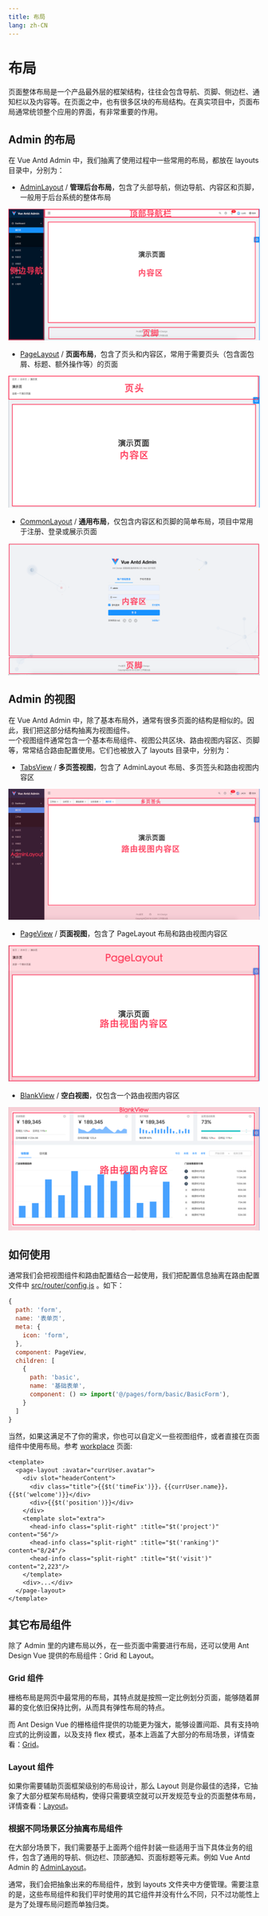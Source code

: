 ```yaml
---
title: 布局
lang: zh-CN
---
```

# 布局
页面整体布局是一个产品最外层的框架结构，往往会包含导航、页脚、侧边栏、通知栏以及内容等。在页面之中，也有很多区块的布局结构。在真实项目中，页面布局通常统领整个应用的界面，有非常重要的作用。

## Admin 的布局
在 Vue Antd Admin 中，我们抽离了使用过程中一些常用的布局，都放在 layouts 目录中，分别为：
* [AdminLayout](https://github.com/iczer/vue-antd-admin/blob/master/src/layouts/AdminLayout.vue) / **管理后台布局**，包含了头部导航，侧边导航、内容区和页脚，一般用于后台系统的整体布局

![admin-layout](../assets/admin-layout.png)
* [PageLayout](https://github.com/iczer/vue-antd-admin/blob/master/src/layouts/PageLayout.vue) / **页面布局**，包含了页头和内容区，常用于需要页头（包含面包屑、标题、额外操作等）的页面

![page-layout](../assets/page-layout.png)
* [CommonLayout](https://github.com/iczer/vue-antd-admin/blob/master/src/layouts/CommonLayout.vue) / **通用布局**，仅包含内容区和页脚的简单布局，项目中常用于注册、登录或展示页面

![common-layout](../assets/common-layout.png)
## Admin 的视图
在 Vue Antd Admin 中，除了基本布局外，通常有很多页面的结构是相似的。因此，我们把这部分结构抽离为视图组件。  
一个视图组件通常包含一个基本布局组件、视图公共区块、路由视图内容区、页脚等，常常结合路由配置使用。它们也被放入了 layouts 目录中，分别为：
* [TabsView](https://github.com/iczer/vue-antd-admin/blob/master/src/layouts/TabsView.vue) / **多页签视图**，包含了 AdminLayout 布局、多页签头和路由视图内容区

![tabs-view](../assets/tabs-view.png)
* [PageView](https://github.com/iczer/vue-antd-admin/blob/master/src/layouts/PageView.vue) / **页面视图**，包含了 PageLayout 布局和路由视图内容区

![page-view](../assets/page-view.png)
* [BlankView](https://github.com/iczer/vue-antd-admin/blob/master/src/layouts/BlankView.vue) / **空白视图**，仅包含一个路由视图内容区

![blank-view](../assets/blank-view.png)
## 如何使用
通常我们会把视图组件和路由配置结合一起使用，我们把配置信息抽离在路由配置文件中 [src/router/config.js](https://github.com/iczer/vue-antd-admin/blob/master/src/router/config.js) 。如下：
```jsx {7,12}
{
  path: 'form',
  name: '表单页',
  meta: {
    icon: 'form',
  },
  component: PageView,
  children: [
    {
      path: 'basic',
      name: '基础表单',
      component: () => import('@/pages/form/basic/BasicForm'),
    }
  ]
}
```
当然，如果这满足不了你的需求，你也可以自定义一些视图组件，或者直接在页面组件中使用布局。参考
[workplace](https://github.com/iczer/vue-antd-admin/blob/master/src/pages/dashboard/workplace/WorkPlace.vue) 页面:
```vue {2,13}
<template>
  <page-layout :avatar="currUser.avatar">
    <div slot="headerContent">
      <div class="title">{{$t('timeFix')}}，{{currUser.name}}，{{$t('welcome')}}</div>
      <div>{{$t('position')}}</div>
    </div>
    <template slot="extra">
      <head-info class="split-right" :title="$t('project')" content="56"/>
      <head-info class="split-right" :title="$t('ranking')" content="8/24"/>
      <head-info class="split-right" :title="$t('visit')" content="2,223"/>
    </template>
    <div>...</div>
  </page-layout>
</template>
```
## 其它布局组件
除了 Admin 里的内建布局以外，在一些页面中需要进行布局，还可以使用 Ant Design Vue 提供的布局组件：Grid 和 Layout。
### Grid 组件
栅格布局是网页中最常用的布局，其特点就是按照一定比例划分页面，能够随着屏幕的变化依旧保持比例，从而具有弹性布局的特点。  

而 Ant Design Vue 的栅格组件提供的功能更为强大，能够设置间距、具有支持响应式的比例设置，以及支持 flex 模式，基本上涵盖了大部分的布局场景，详情查看：[Grid](https://www.antdv.com/components/grid-cn/)。
### Layout 组件
如果你需要辅助页面框架级别的布局设计，那么 Layout 则是你最佳的选择，它抽象了大部分框架布局结构，使得只需要填空就可以开发规范专业的页面整体布局，详情查看：[Layout](https://www.antdv.com/components/layout-cn/)。
### 根据不同场景区分抽离布局组件
在大部分场景下，我们需要基于上面两个组件封装一些适用于当下具体业务的组件，包含了通用的导航、侧边栏、顶部通知、页面标题等元素。例如 Vue Antd Admin 的 [AdminLayout](https://github.com/iczer/vue-antd-admin/blob/master/src/layouts/AdminLayout.vue)。  
 
通常，我们会把抽象出来的布局组件，放到 layouts 文件夹中方便管理。需要注意的是，这些布局组件和我们平时使用的其它组件并没有什么不同，只不过功能性上是为了处理布局问题而单独归类。
